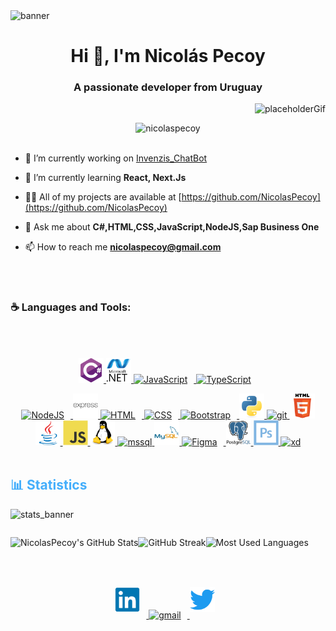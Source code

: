 <img src="https://i.gyazo.com/d85b378d8fd9386f829598344d992319.png" alt="banner" />
<h1 align="center">Hi 👋, I'm Nicolás Pecoy</h1>
<h3 align="center">A passionate developer from Uruguay</h3>
<p align="right"> <img src="https://komarev.com/ghpvc/?username=nicolaspecoy&label=Profile%20views&color=0e75b6&style=flat" alt="placeholderGif" /> </p>
<p align="center"><img src="https://media0.giphy.com/media/v1.Y2lkPTc5MGI3NjExNzJkZTgwYTA0YzhjOTYwODVkOWYzNGExODU2NDZjYmYyODMzNDM0MSZjdD1n/qgQUggAC3Pfv687qPC/giphy.gif" alt="nicolaspecoy" /</p>

<br>
<br>
<p>
    
- 🔭 I’m currently working on [Invenzis_ChatBot](https://github.com/NicolasPecoy/Invenzis-Chat)

- 🌱 I’m currently learning **React, Next.Js**

- 👨‍💻 All of my projects are available at [https://github.com/NicolasPecoy](https://github.com/NicolasPecoy)

- 💬 Ask me about **C#,HTML,CSS,JavaScript,NodeJS,Sap Business One**

- 📫 How to reach me **nicolaspecoy@gmail.com**

</p>

<br>
<br>
<h3 align="left"> ☕ Languages and Tools:</h3>
<br>
<br>
<div align="center">
    
<a href="https://www.w3schools.com/cs/" target="_blank" rel="noreferrer"> <img src="https://raw.githubusercontent.com/devicons/devicon/master/icons/csharp/csharp-original.svg" alt="csharp" width="40" height="40"/> </a> 
    <a href="https://dotnet.microsoft.com/" target="_blank" rel="noreferrer"> <img src="https://raw.githubusercontent.com/devicons/devicon/master/icons/dot-net/dot-net-original-wordmark.svg" alt="dotnet" width="40" height="40"/> </a>
    <a href="https://developer.mozilla.org/en-US/docs/Web/JavaScript" target="_blank" rel="noreferrer">
      <img  alt="JavaScript" height="50px" style="padding-right:10px;" src="https://cdn.jsdelivr.net/gh/devicons/devicon/icons/javascript/javascript-plain.svg"/>
  </a>
  <a href="https://www.typescriptlang.org/" target="_blank" rel="noreferrer">
      <img  alt="TypeScript" height="50px" style="padding-right:10px; ;" src="https://cdn.jsdelivr.net/gh/devicons/devicon/icons/typescript/typescript-plain.svg"/>
  </a>
  <!-- <a href="https://reactjs.org/" target="_blank" rel="noreferrer">
      <img  alt="ReactJS" height="50px" style="padding-right:10px;" src="https://cdn.jsdelivr.net/gh/devicons/devicon/icons/react/react-original.svg" />
  </a> -->
  <a href="https://nodejs.org/en/" target="_blank" rel="noreferrer">
      <img  alt="NodeJS" height="50px" style="padding-right:10px;" src="https://cdn.jsdelivr.net/gh/devicons/devicon/icons/nodejs/nodejs-original.svg"/>
  </a><a href="https://expressjs.com" target="_blank" rel="noreferrer"> <img src="https://raw.githubusercontent.com/devicons/devicon/master/icons/express/express-original-wordmark.svg" alt="express" width="40" height="40"/> </a> 
  <a href="https://developer.mozilla.org/en-US/docs/Web/HTML" target="_blank" rel="noreferrer">
      <img  alt="HTML" height="50px" style="padding-right:10px;" src="https://cdn.jsdelivr.net/gh/devicons/devicon/icons/html5/html5-original.svg"/>
  </a>
  <a href="https://developer.mozilla.org/en-US/docs/Web/CSS" target="_blank" rel="noreferrer">
      <img  alt="CSS" height="50px" style="padding-right:10px;" src="https://cdn.jsdelivr.net/gh/devicons/devicon/icons/css3/css3-original.svg"/>
  </a>
  <a href="https://getbootstrap.com/" target="_blank" rel="noreferrer">
      <img  alt="Bootstrap" height="50px" style="padding-right:10px;" src="https://cdn.jsdelivr.net/gh/devicons/devicon/icons/bootstrap/bootstrap-original.svg"/>
  </a>
    <a href="https://www.python.org" target="_blank" rel="noreferrer"> <img src="https://raw.githubusercontent.com/devicons/devicon/master/icons/python/python-original.svg" alt="python" width="40" height="40"/> </a> 
    <a href="https://git-scm.com/" target="_blank" rel="noreferrer"> <img src="https://www.vectorlogo.zone/logos/git-scm/git-scm-icon.svg" alt="git" width="40" height="40"/> </a> <a href="https://www.w3.org/html/" target="_blank" rel="noreferrer"> <img src="https://raw.githubusercontent.com/devicons/devicon/master/icons/html5/html5-original-wordmark.svg" alt="html5" width="40" height="40"/> </a> 
    <a href="https://www.java.com" target="_blank" rel="noreferrer"> <img src="https://raw.githubusercontent.com/devicons/devicon/master/icons/java/java-original.svg" alt="java" width="40" height="40"/> </a> 
    <a href="https://developer.mozilla.org/en-US/docs/Web/JavaScript" target="_blank" rel="noreferrer"> <img src="https://raw.githubusercontent.com/devicons/devicon/master/icons/javascript/javascript-original.svg" alt="javascript" width="40" height="40"/> </a> 
    <a href="https://www.linux.org/" target="_blank" rel="noreferrer"> <img src="https://raw.githubusercontent.com/devicons/devicon/master/icons/linux/linux-original.svg" alt="linux" width="40" height="40"/> </a>
    <a href="https://www.microsoft.com/en-us/sql-server" target="_blank" rel="noreferrer"> <img src="https://www.svgrepo.com/show/303229/microsoft-sql-server-logo.svg" alt="mssql" width="40" height="40"/> </a> <a href="https://www.mysql.com/" target="_blank" rel="noreferrer"> <img src="https://raw.githubusercontent.com/devicons/devicon/master/icons/mysql/mysql-original-wordmark.svg" alt="mysql" width="40" height="40"/> </a>
    <a href="https://www.figma.com/" target="_blank" rel="noreferrer">
      <img  alt="Figma" height="50px" style="padding-right:10px;" src="https://cdn.jsdelivr.net/gh/devicons/devicon/icons/figma/figma-original.svg"/> 
  </a> 
    <a href="https://www.postgresql.org" target="_blank" rel="noreferrer"> <img src="https://raw.githubusercontent.com/devicons/devicon/master/icons/postgresql/postgresql-original-wordmark.svg" alt="postgresql" width="40" height="40"/> 
    <a href="https://www.photoshop.com/en" target="_blank" rel="noreferrer"> <img src="https://raw.githubusercontent.com/devicons/devicon/master/icons/photoshop/photoshop-line.svg" alt="photoshop" width="40" height="40"/> </a></a> 
    <a href="https://www.adobe.com/products/xd.html" target="_blank" rel="noreferrer"> <img src="https://cdn.worldvectorlogo.com/logos/adobe-xd.svg" alt="xd" width="40" height="40"/> </a> </div>

<br>

<!-- Statistics -->

<h2 style="color: #44AEFB">📊 Statistics</h2>

![stats_banner](https://user-images.githubusercontent.com/78341798/194534778-d662496c-ae00-4e8d-ae9b-b90912054e7f.gif)

<!-- Begin Stats Cards -->

<!-- Resources:  -->

<!-- Github & Languages Stats: https://github.com/anuraghazra/github-readme-stats -->

<!-- Streak Stats: https://github.com/denvercoder1/github-readme-streak-stats -->

<!-- Change the value after ?username= to your GitHub username. -->

<div class="stats" align="center" style="display: flex">

![NicolasPecoy's GitHub Stats](https://github-readme-stats.vercel.app/api?username=NicolasPecoy&hide=stars&count_private=true&show_icons=true&theme=algolia&border_radius=20)

![GitHub Streak](https://streak-stats.demolab.com?user=NicolasPecoy&count_private=true&theme=algolia&border_radius=20)

![Most Used Languages](https://github-readme-stats.vercel.app/api/top-langs/?username=NicolasPecoy&show_icons=true&theme=algolia&border_radius=20) 

<!-- ![Most Used Languages](https://github-readme-stats.vercel.app/api/top-langs/?username=NicolasPecoy&layout=compact&show_icons=true&theme=algolia&border_radius=20) -->

</div>
<br>
<br>
<!--  End Stats Cards -->

<!-- Begin Footer -->
<!-- Icons Resources -->
<!-- https://devicon.dev/ -->
<div class="footer" align="center" style="margin:15px;">
    <a href="https://linkedin.com/in/nicolás-pecoy" target="_blank">
        <img style="margin:0 10px 10px 0;" src="https://raw.githubusercontent.com/devicons/devicon/1119b9f84c0290e0f0b38982099a2bd027a48bf1/icons/linkedin/linkedin-original.svg" alt="linkedin" width="40px"/>
    </a>
    <a href="mailto:gym4programming@gmail.com" target="_blank">
        <img style="margin:0 10px 10px 0;" src="https://user-images.githubusercontent.com/78341798/194531383-ddb2b774-5bb9-491c-b601-4a4a7d9792fb.svg" alt="gmail" width="40px"/>
    </a>
  <a href="https://twitter.com/nicolaspecoy" target="_blank">
        <img  style="margin:0 10px 10px 0;" src="https://raw.githubusercontent.com/devicons/devicon/1119b9f84c0290e0f0b38982099a2bd027a48bf1/icons/twitter/twitter-original.svg" alt="twitter" width="40px"/>
    </a>
</div>

<!-- End Footer -->
